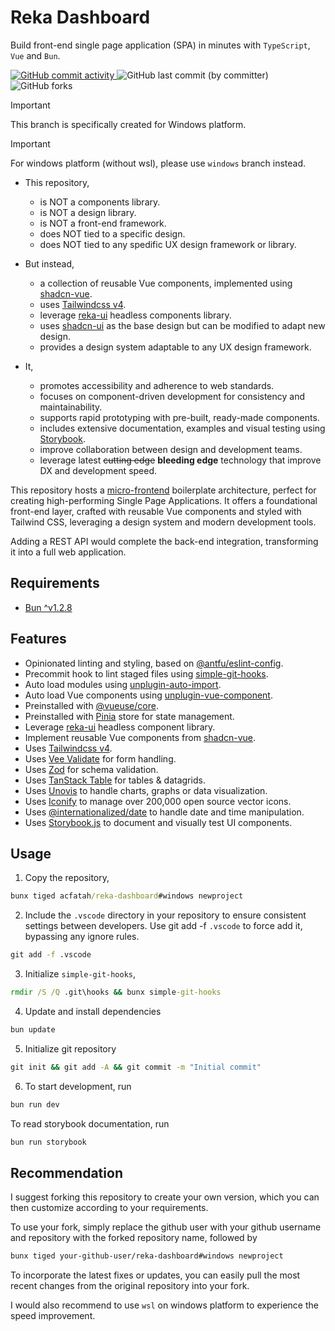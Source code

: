 # Reka Dashboard

Build front-end single page application (SPA) in minutes with `TypeScript`, `Vue` and `Bun`.

<p>
  <a href="https://github.com/acfatah/reka-dashboard/commits/windows">
    <img alt="GitHub commit activity" src="https://img.shields.io/github/commit-activity/t/acfatah/reka-dashboard?style=flat-square">
  </a>
  <img alt="GitHub last commit (by committer)" src="https://img.shields.io/github/last-commit/acfatah/reka-dashboard?display_timestamp=committer&style=flat-square">
  <img alt="GitHub forks" src="https://img.shields.io/github/forks/acfatah/reka-dashboard?style=flat">
</p>

> [!IMPORTANT]
> This branch is specifically created for Windows platform.

> [!IMPORTANT]
> For windows platform (without wsl), please use `windows` branch instead.

- This repository,
  - is NOT a components library.
  - is NOT a design library.
  - is NOT a front-end framework.
  - does NOT tied to a specific design.
  - does NOT tied to any spedific UX design framework or library.

- But instead,
  - a collection of reusable Vue components, implemented using [shadcn-vue][3].
  - uses [Tailwindcss v4][4].
  - leverage [reka-ui][2] headless components library.
  - uses [shadcn-ui][5] as the base design but can be modified to adapt new design.
  - provides a design system adaptable to any UX design framework.

- It,
  - promotes accessibility and adherence to web standards.
  - focuses on component-driven development for consistency and maintainability.
  - supports rapid prototyping with pre-built, ready-made components.
  - includes extensive documentation, examples and visual testing using [Storybook][6].
  - improve collaboration between design and development teams.
  - leverage latest ~~cutting edge~~ **bleeding edge** technology that improve DX
    and development speed.

This repository hosts a [micro-frontend][1] boilerplate architecture, perfect for
creating high-performing Single Page Applications. It offers a foundational front-end
layer, crafted with reusable Vue components and styled with Tailwind CSS, leveraging
a design system and modern development tools.

Adding a REST API would complete the back-end integration, transforming it into
a full web application.

## Requirements

- [Bun ^v1.2.8](https://bun.sh)

## Features

- Opinionated linting and styling, based on [@antfu/eslint-config](https://github.com/antfu/eslint-config).
- Precommit hook to lint staged files using [simple-git-hooks](https://github.com/toplenboren/simple-git-hooks).
- Auto load modules using [unplugin-auto-import](https://github.com/unplugin/unplugin-auto-import).
- Auto load Vue components using [unplugin-vue-component](https://github.com/unplugin/unplugin-vue-components).
- Preinstalled with [@vueuse/core](https://vueuse.org/functions.html).
- Preinstalled with [Pinia][13] store for state management.
- Leverage [reka-ui][2] headless component library.
- Implement reusable Vue components from [shadcn-vue][3].
- Uses [Tailwindcss v4][4].
- Uses [Vee Validate][7] for form handling.
- Uses [Zod][8] for schema validation.
- Uses [TanStack Table][9] for tables & datagrids.
- Uses [Unovis][10] to handle charts, graphs or data visualization.
- Uses [Iconify][11] to manage over 200,000 open source vector icons.
- Uses [@internationalized/date][12] to handle date and time manipulation.
- Uses [Storybook.js][6] to document and visually test UI components.

## Usage

1. Copy the repository,

```cmd
bunx tiged acfatah/reka-dashboard#windows newproject
```

2. Include the `.vscode` directory in your repository to ensure consistent settings between developers. Use git add -f `.vscode` to force add it, bypassing any ignore rules.

```cmd
git add -f .vscode
```

3. Initialize `simple-git-hooks`,

```cmd
rmdir /S /Q .git\hooks && bunx simple-git-hooks
```

4. Update and install dependencies

```cmd
bun update
```

5. Initialize git repository

```cmd
git init && git add -A && git commit -m "Initial commit"
```

6. To start development, run

```cmd
bun run dev
```

To read storybook documentation, run

```cmd
bun run storybook
```

## Recommendation

I suggest forking this repository to create your own version, which you can then
customize according to your requirements.

To use your fork, simply replace the github user with your github username and repository
with the forked repository name, followed by

```bash
bunx tiged your-github-user/reka-dashboard#windows newproject
```

To incorporate the latest fixes or updates, you can easily pull the most recent
changes from the original repository into your fork.

[1]: https://micro-frontends.org
[2]: https://reka-ui.com
[3]: https://shadcn-vue.com
[4]: https://tailwindcss.com
[5]: https://ui.shadcn.com
[6]: https://storybook.js.org
[7]: https://vee-validate.logaretm.com/v4/api/form
[8]: https://zod.dev/?id=introduction
[9]: https://tanstack.com/table/latest
[10]: https://unovis.dev
[11]: https://iconify.design/getting-started
[12]: https://react-spectrum.adobe.com/internationalized/date/index.html
[13]: https://pinia.vuejs.org

I would also recommend to use `wsl` on windows platform to experience the speed improvement.
